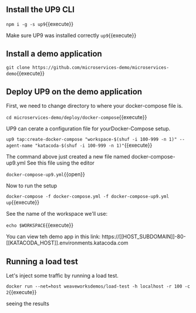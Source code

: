 ## Install the UP9 CLI
`npm i -g -s up9`{{execute}}

Make sure UP9 was installed correctly
`up9`{{execute}}

## Install a demo application
`git clone https://github.com/microservices-demo/microservices-demo`{{execute}}

## Deploy UP9 on the demo application

First, we need to change directory to where your docker-compose file is.

`cd microservices-demo/deploy/docker-compose`{{execute}}

UP9 can cerate a configuration file for yourDocker-Compose setup. 

`up9 tap:create-docker-compose "workspace-$(shuf -i 100-999 -n 1)" --agent-name "katacoda-$(shuf -i 100-999 -n 1)"`{{execute}}

The command above just created a new file named docker-compose-up9.yml
See this file using the editor

`docker-compose-up9.yml`{{open}}

Now to run the setup 

`docker-compose -f docker-compose.yml -f docker-compose-up9.yml up`{{execute}}

See the name of the workspace we'll use: 

`echo $WORKSPACE`{{execute}}

You can view teh demo app in this link: https://[[HOST_SUBDOMAIN]]-80-[[KATACODA_HOST]].environments.katacoda.com

## Running a load test

Let's inject some traffic by running a load test.

`docker run --net=host weaveworksdemos/load-test -h localhost -r 100 -c 2`{{execute}}



seeing the results


